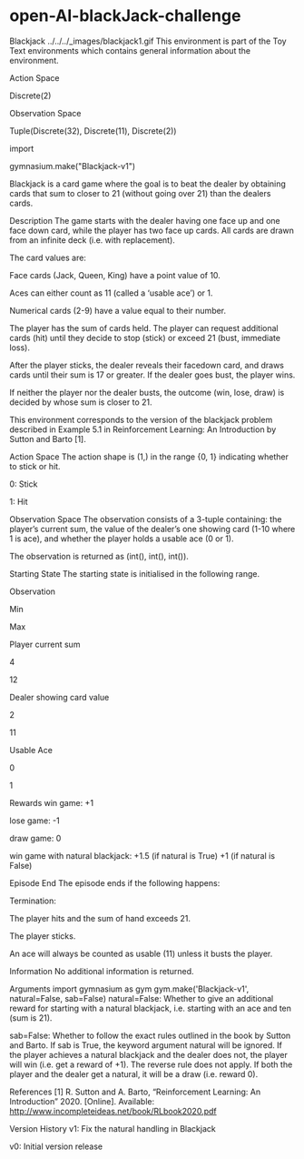 # open-AI-blackJack-challenge

Blackjack
../../../_images/blackjack1.gif
This environment is part of the Toy Text environments which contains general information about the environment.

Action Space

Discrete(2)

Observation Space

Tuple(Discrete(32), Discrete(11), Discrete(2))

import

gymnasium.make("Blackjack-v1")

Blackjack is a card game where the goal is to beat the dealer by obtaining cards that sum to closer to 21 (without going over 21) than the dealers cards.

Description
The game starts with the dealer having one face up and one face down card, while the player has two face up cards. All cards are drawn from an infinite deck (i.e. with replacement).

The card values are:

Face cards (Jack, Queen, King) have a point value of 10.

Aces can either count as 11 (called a ‘usable ace’) or 1.

Numerical cards (2-9) have a value equal to their number.

The player has the sum of cards held. The player can request additional cards (hit) until they decide to stop (stick) or exceed 21 (bust, immediate loss).

After the player sticks, the dealer reveals their facedown card, and draws cards until their sum is 17 or greater. If the dealer goes bust, the player wins.

If neither the player nor the dealer busts, the outcome (win, lose, draw) is decided by whose sum is closer to 21.

This environment corresponds to the version of the blackjack problem described in Example 5.1 in Reinforcement Learning: An Introduction by Sutton and Barto [1].

Action Space
The action shape is (1,) in the range {0, 1} indicating whether to stick or hit.

0: Stick

1: Hit

Observation Space
The observation consists of a 3-tuple containing: the player’s current sum, the value of the dealer’s one showing card (1-10 where 1 is ace), and whether the player holds a usable ace (0 or 1).

The observation is returned as (int(), int(), int()).

Starting State
The starting state is initialised in the following range.

Observation

Min

Max

Player current sum

4

12

Dealer showing card value

2

11

Usable Ace

0

1

Rewards
win game: +1

lose game: -1

draw game: 0

win game with natural blackjack: +1.5 (if natural is True) +1 (if natural is False)

Episode End
The episode ends if the following happens:

Termination:

The player hits and the sum of hand exceeds 21.

The player sticks.

An ace will always be counted as usable (11) unless it busts the player.

Information
No additional information is returned.

Arguments
import gymnasium as gym
gym.make('Blackjack-v1', natural=False, sab=False)
natural=False: Whether to give an additional reward for starting with a natural blackjack, i.e. starting with an ace and ten (sum is 21).

sab=False: Whether to follow the exact rules outlined in the book by Sutton and Barto. If sab is True, the keyword argument natural will be ignored. If the player achieves a natural blackjack and the dealer does not, the player will win (i.e. get a reward of +1). The reverse rule does not apply. If both the player and the dealer get a natural, it will be a draw (i.e. reward 0).

References
[1] R. Sutton and A. Barto, “Reinforcement Learning: An Introduction” 2020. [Online]. Available: http://www.incompleteideas.net/book/RLbook2020.pdf

Version History
v1: Fix the natural handling in Blackjack

v0: Initial version release

